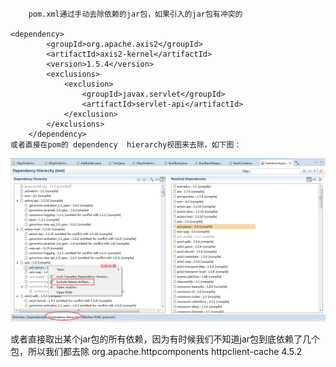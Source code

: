 		pom.xml通过手动去除依赖的jar包，如果引入的jar包有冲突的
    
    <dependency>
			<groupId>org.apache.axis2</groupId>
			<artifactId>axis2-kernel</artifactId>
			<version>1.5.4</version>
			<exclusions>
				<exclusion>
					<groupId>javax.servlet</groupId>
					<artifactId>servlet-api</artifactId>
				</exclusion>
			</exclusions>
		</dependency>
    或者直接在pom的 dependency  hierarchy视图来去除，如下图：
 
 ![去除依赖](https://github.com/Gamehu/files/blob/master/maven01.png)
 
 或者直接取出某个jar包的所有依赖，因为有时候我们不知道jar包到底依赖了几个包，所以我们都去除
 <dependency>
			<groupId>org.apache.httpcomponents</groupId>
			<artifactId>httpclient-cache</artifactId>
			<version>4.5.2</version>
			<exclusions>
				<exclusion>
					<groupId>*</groupId>
					<artifactId>*</artifactId>
				</exclusion>
			</exclusions>
		</dependency>

 
